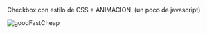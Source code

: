 Checkbox con estilo de CSS + ANIMACION. (un poco de javascript)

![goodFastCheap](https://github.com/ezomoza/Good-cheap-fast/assets/114027093/9215115c-ba1f-4c89-a7fe-29fd8ff9fdeb)
